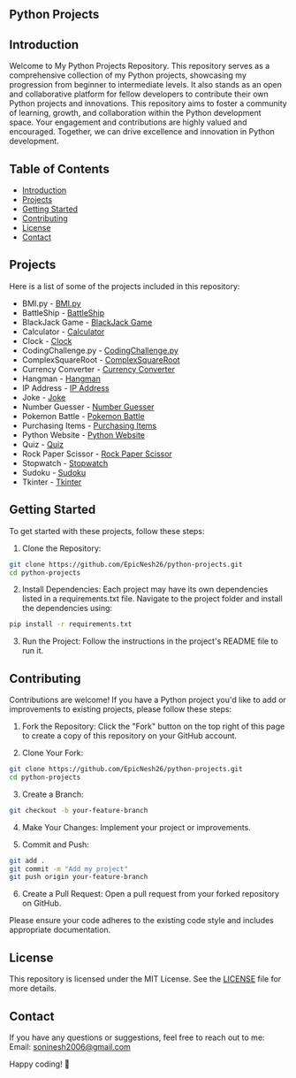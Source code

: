 ## Python Projects

## Introduction
Welcome to My Python Projects Repository. This repository serves as a comprehensive collection of my Python projects, showcasing my progression from beginner to intermediate levels. It also stands as an open and collaborative platform for fellow developers to contribute their own Python projects and innovations. This repository aims to foster a community of learning, growth, and collaboration within the Python development space. Your engagement and contributions are highly valued and encouraged. Together, we can drive excellence and innovation in Python development.

## Table of Contents
- [Introduction](#introduction)
- [Projects](#projects)
- [Getting Started](#getting-started)
- [Contributing](#contributing)
- [License](#license)
- [Contact](#contact)

## Projects
Here is a list of some of the projects included in this repository:
- BMI.py - [BMI.py]()
- BattleShip - [BattleShip]()
- BlackJack Game - [BlackJack Game]()
- Calculator - [Calculator]()
- Clock - [Clock]()
- CodingChallenge.py - [CodingChallenge.py]()
- ComplexSquareRoot - [ComplexSquareRoot]()
- Currency Converter - [Currency Converter]()
- Hangman - [Hangman]()
- IP Address - [IP Address]()
- Joke - [Joke]()
- Number Guesser - [Number Guesser]()
- Pokemon Battle - [Pokemon Battle]()
- Purchasing Items - [Purchasing Items]()
- Python Website - [Python Website]()
- Quiz - [Quiz]()
- Rock Paper Scissor - [Rock Paper Scissor]()
- Stopwatch - [Stopwatch]()
- Sudoku - [Sudoku]()
- Tkinter - [Tkinter]()

## Getting Started
To get started with these projects, follow these steps:

1. Clone the Repository:
```sh
git clone https://github.com/EpicNesh26/python-projects.git
cd python-projects
```

2. Install Dependencies:
Each project may have its own dependencies listed in a requirements.txt file. Navigate to the project folder and install the dependencies using:
``` sh
pip install -r requirements.txt
```

3. Run the Project:
Follow the instructions in the project's README file to run it.

## Contributing
Contributions are welcome! If you have a Python project you'd like to add or improvements to existing projects, please follow these steps:

1. Fork the Repository:
Click the "Fork" button on the top right of this page to create a copy of this repository on your GitHub account.

2. Clone Your Fork:
```sh
git clone https://github.com/EpicNesh26/python-projects.git
cd python-projects
```

3. Create a Branch:
```sh
git checkout -b your-feature-branch
```

4. Make Your Changes:
Implement your project or improvements.

5. Commit and Push:
```sh
git add .
git commit -m "Add my project"
git push origin your-feature-branch
```

6. Create a Pull Request:
Open a pull request from your forked repository on GitHub.

Please ensure your code adheres to the existing code style and includes appropriate documentation.

## License
This repository is licensed under the MIT License. See the [LICENSE](#license) file for more details.

## Contact
If you have any questions or suggestions, feel free to reach out to me:
Email: soninesh2006@gmail.com

Happy coding! 🚀

